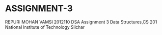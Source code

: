# ASSIGNMENT-3
REPURI MOHAN VAMSI 2012110 DSA Assignment 3 Data Structures,CS 201 National Institute of Technology Silchar
